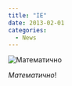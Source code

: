 ```yaml
---
title: "IE"
date: 2013-02-01
categories:
  - News
---
```


![Математично](ie10-not-browser.png)

*Математично*!
